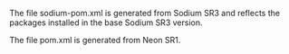 The file sodium-pom.xml is generated from Sodium SR3 and reflects
the packages installed in the base Sodium SR3 version.

The file pom.xml is generated from Neon SR1.
